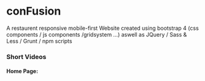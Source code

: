 # conFusion

A restaurent responsive  mobile-first Website created using bootstrap 4 (css components / js components /gridsystem ...) aswell as  JQuery / Sass & Less / Grunt / npm scripts

### Short Videos

#### Home Page:


